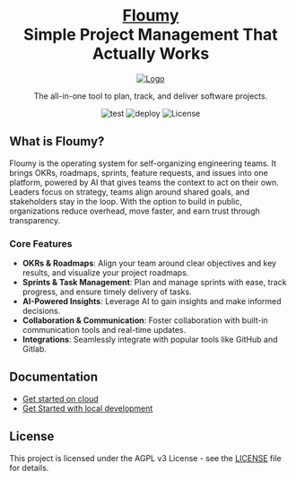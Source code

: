 <h1 align="center" style="border-bottom: none">
    <b>
        <a href="https://floumy.com">Floumy</a><br>
    </b>
    Simple Project Management That Actually Works
    <br>
</h1>
<div align="center">

[![Logo](https://floumy.com/_astro/floumy-logo.nQSU8q0u_iqx37.webp)](https://floumy.com/)

The all-in-one tool to plan, track, and deliver software projects.

![test](https://github.com/Floumy/floumy/actions/workflows/test.yml/badge.svg)
![deploy](https://github.com/Floumy/floumy/actions/workflows/deploy.yml/badge.svg)
![License](https://img.shields.io/badge/license-AGPL%20v3-blue.svg)

</div> 

## What is Floumy?

Floumy is the operating system for self-organizing engineering teams.
It brings OKRs, roadmaps, sprints, feature requests, and issues into one platform, 
powered by AI that gives teams the context to act on their own. Leaders focus on strategy, 
teams align around shared goals, and stakeholders stay in the loop. With the option to build in public, 
organizations reduce overhead, move faster, and earn trust through transparency.

### Core Features
- **OKRs & Roadmaps**: Align your team around clear objectives and key results, and visualize your project roadmaps.
- **Sprints & Task Management**: Plan and manage sprints with ease, track progress, and ensure timely delivery of tasks.
- **AI-Powered Insights**: Leverage AI to gain insights and make informed decisions.
- **Collaboration & Communication**: Foster collaboration with built-in communication tools and real-time updates.
- **Integrations**: Seamlessly integrate with popular tools like GitHub and Gitlab.

## Documentation

- [Get started on cloud](https://app.floumy.com)
- [Get Started with local development](docs/get-started-local-dev.md)

## License
This project is licensed under the AGPL v3 License - see the [LICENSE](LICENSE.md) file for details.